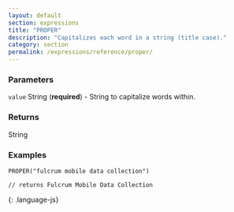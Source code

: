 ```yaml
---
layout: default
section: expressions
title: "PROPER"
description: "Capitalizes each word in a string (title case)."
category: section
permalink: /expressions/reference/proper/
---
```


### Parameters

`value` String (__required__) - String to capitalize words within.

### Returns

String

### Examples

~~~
PROPER("fulcrum mobile data collection")

// returns Fulcrum Mobile Data Collection
~~~
{: .language-js}